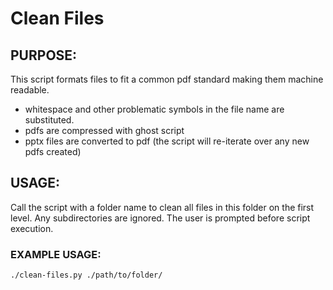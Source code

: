 # Clean Files

## PURPOSE:
This script formats files to fit a common pdf standard making them machine readable. 
- whitespace and other problematic symbols in the file name are substituted. 
- pdfs are compressed with ghost script
- pptx files are converted to pdf (the script will re-iterate over any new pdfs created)

## USAGE:
Call the script with a folder name to clean all files in this folder on the first level. 
Any subdirectories are ignored. The user is prompted before script execution. 

### EXAMPLE USAGE: 

```bash
./clean-files.py ./path/to/folder/
```